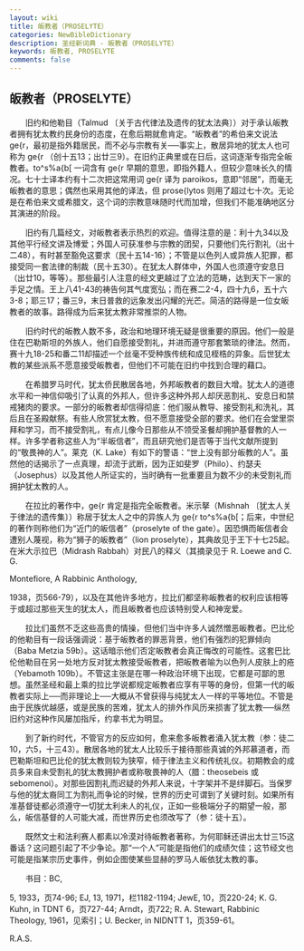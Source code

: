 ```yaml
---
layout: wiki
title: 皈教者（PROSELYTE）
categories: NewBibleDictionary
description: 圣经新词典 - 皈教者（PROSELYTE）
keywords: 皈教者, PROSELYTE
comments: false
---
```


## 皈教者（PROSELYTE）

　　旧约和他勒目（Talmud 〔关于古代律法及遗传的犹太法典〕）对于承认皈教者拥有犹太教约民身份的态度，在愈后期就愈肯定。“皈教者”的希伯来文说法 ge{r，最初是指外籍居民，而不必与宗教有关──事实上，散居异地的犹太人也可称为 ge{r （创十五13；出廿三9）。在旧约正典里或在日后，这词逐渐专指完全皈教者。to^s%a{b[ 一词含有 ge{r 早期的意思，即指外籍人，但较少意味长久的情况。七十士译本约有十二次把这常用词 ge{r 译为 paroikos，意即“邻居”，而毫无皈教者的意思；偶然也采用其他的译法，但 prose{lytos 则用了超过七十次。无论是在希伯来文或希腊文，这个词的宗教意味随时代而加增，但我们不能准确地区分其演进的阶段。

　　旧约有几篇经文，对皈教者表示热烈的欢迎。值得注意的是：利十九34以及其他平行经文讲及博爱；外国人可获准参与宗教的团契，只要他们先行割礼（出十二48），有时甚至豁免这要求（民十五14-16）；不管是以色列人或异族人犯罪，都接受同一套法律的制裁（民十五30）。在犹太人群体中，外国人也须遵守安息日（出廿10，等等）。那些最引人注意的经文更越过了立法的范畴，达到天下一家的手足之情。王上八41-43的祷告何其气度宽弘；而在赛二2-4，四十九6，五十六3-8；耶三17；番三9，末日普救的远象发出闪耀的光芒。简洁的路得是一位女皈教者的故事。路得成为后来犹太教非常推崇的人物。

　　旧约时代的皈教人数不多，政治和地理环境无疑是很重要的原因。他们一般是住在巴勒斯坦的外族人，他们自愿接受割礼，并进而遵守那套繁琐的律法。然而，赛十九18-25和番二11却描述一个丝毫不受种族传统和成见桎梏的异象。后世犹太教的某些派系不愿意接受皈教者，但他们不可能在旧约中找到合理的藉口。

　　在希腊罗马时代，犹太侨民散居各地，外邦皈教者的数目大增。犹太人的道德水平和一神信仰吸引了认真的外邦人，但许多这种外邦人却厌恶割礼、安息日和禁戒猪肉的要求。一部分的皈教者却信得彻底：他们服从教导、接受割礼和洗礼，其后且在圣殿献祭。有些人欣赏犹太教，但不愿意接受全部的要求。他们在会堂里崇拜和学习，而不接受割礼，有点儿像今日那些从不领受圣餐却拥护基督教的人一样。许多学者称这些人为“半皈信者”，而且研究他们是否等于当代文献所提到的“敬畏神的人”。莱克（K. Lake）有如下的警语：“世上没有部分皈教的人”。虽然他的话揭示了一点真理，却流于武断，因为正如斐罗（Philo）、约瑟夫（Josephus）以及其他人所证实的，当时确有一批重要且为数不少的未受割礼而拥护犹太教的人。

　　在拉比的著作中，ge{r 肯定是指完全皈教者。米示拏（Mishnah 〔犹太人关于律法的遗传集〕）称居于犹太人之中的异族人为 ge{r to^s%a{b[；后来，中世纪的著作则称他们为“近门的皈信者”（proselyte of the gate）。因恐惧而皈信者会遭别人蔑视，称为“狮子的皈教者”（lion proselyte），其典故见于王下十七25起。在米大示拉巴（Midrash Rabbah）对民八的释义（其摘录见于 R. Loewe and C. G.

Montefiore, A Rabbinic Anthology,

1938，页566-79），以及在其他许多地方，拉比们都坚称皈教者的权利应该相等于或超过那些天生的犹太人，而且皈教者也应该特别受人和神宠爱。

　　拉比们虽然不乏这些高贵的情操，但他们当中许多人诚然憎恶皈教者。巴比伦的他勒目有一段话强调说：基于皈教者的罪恶背景，他们有强烈的犯罪倾向（Baba Metzia 59b）。这话暗示他们否定皈教者会真正悔改的可能性。这套巴比伦他勒目在另一处地方反对犹太教接受皈教者，把皈教者喻为以色列人皮肤上的疮（Yebamoth 109b）。不管这主张是在哪一种政治环境下出现，它都是可鄙的思想。虽然圣经和最上乘的拉比学说都规定皈教者应享有平等的身份，但第一代的皈教者实际上──而非理论上──大概从不曾获得与纯犹太人一样的平等地位。不管是由于民族优越感，或是民族的苦难，犹太人的排外作风历来损害了犹太教──纵然旧约对这种作风屡加指斥，约拿书尤为明显。

　　到了新约时代，不管官方的反应如何，愈来愈多皈教者涌入犹太教（参：徒二10，六5，十三43）。散居各地的犹太人比较乐于接待那些真诚的外邦慕道者，而巴勒斯坦和巴比伦的犹太教则较为狭窄，倾于律法主义和传统礼仪。初期教会的成员多来自未受割礼的犹太教拥护者或称敬畏神的人（腊：theosebeis 或 sebomenoi）。对那些因割礼而迟疑的外邦人来说，十字架并不是绊脚石。当保罗与他的犹太裔同工为割礼而争论的时候，世界的历史可谓到了关键时刻。如果所有准基督徒都必须遵守一切犹太利未人的礼仪，正如一些极端分子的期望一般，那么，皈信基督的人可能大减，而世界历史也须改写了（参：徒十五）。

　　既然文士和法利赛人都素以冷漠对待皈教者著称，为何耶稣还讲出太廿三15这番话？这问题引起了不少争论。那“一个人”可能是指他们的成绩欠佳；这节经文也可能是指某宗历史事件，例如企图使某些显赫的罗马人皈依犹太教的事。

　　书目：BC,

5, 1933，页74-96; EJ, 13, 1971，栏1182-1194; JewE, 10，页220-24; K. G. Kuhn, in TDNT 6，页727-44; Arndt，页722; R. A. Stewart, Rabbinic Theology, 1961，见索引；U. Becker, in NIDNTT 1，页359-61。

R.A.S.








